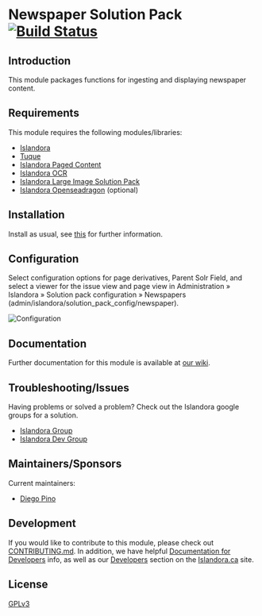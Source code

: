 # Newspaper Solution Pack [![Build Status](https://travis-ci.org/Islandora/islandora_solution_pack_newspaper.png?branch=7.x)](https://travis-ci.org/Islandora/islandora_solution_pack_newspaper)

## Introduction

This module packages functions for ingesting and displaying newspaper content.

## Requirements

This module requires the following modules/libraries:

* [Islandora](https://github.com/islandora/islandora)
* [Tuque](https://github.com/islandora/tuque)
* [Islandora Paged Content](https://github.com/islandora_paged_content)
* [Islandora OCR](https://github.com/Islandora/islandora_ocr)
* [Islandora Large Image Solution Pack](https://github.com/Islandora/islandora_solution_pack_large_image)
* [Islandora Openseadragon](https://github.com/islandora_openseadragon) (optional)

## Installation

Install as usual, see [this](https://drupal.org/documentation/install/modules-themes/modules-7) for further information.

## Configuration

Select configuration options for page derivatives, Parent Solr Field, and select a viewer for the issue view and page view in  Administration » Islandora » Solution pack configuration » Newspapers (admin/islandora/solution_pack_config/newspaper).


![Configuration](https://camo.githubusercontent.com/00b3d34d5927b733689ce0d1598a79c832082937/687474703a2f2f692e696d6775722e636f6d2f56764b6a6479462e706e67)

## Documentation

Further documentation for this module is available at [our wiki](https://wiki.duraspace.org/display/ISLANDORA/Newspaper+Solution+Pack).

## Troubleshooting/Issues

Having problems or solved a problem? Check out the Islandora google groups for a solution.

* [Islandora Group](https://groups.google.com/forum/?hl=en&fromgroups#!forum/islandora)
* [Islandora Dev Group](https://groups.google.com/forum/?hl=en&fromgroups#!forum/islandora-dev)

## Maintainers/Sponsors

Current maintainers:

* [Diego Pino](https://github.com/dpino)

## Development

If you would like to contribute to this module, please check out [CONTRIBUTING.md](CONTRIBUTING.md). In addition, we have helpful [Documentation for Developers](https://github.com/Islandora/islandora/wiki#wiki-documentation-for-developers) info, as well as our [Developers](http://islandora.ca/developers) section on the [Islandora.ca](http://islandora.ca) site.

## License

[GPLv3](http://www.gnu.org/licenses/gpl-3.0.txt)
